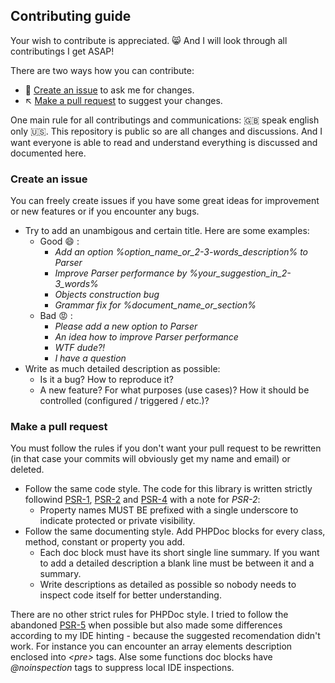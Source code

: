 ## Contributing guide

Your wish to contribute is appreciated. :smile_cat: And I will look through all contributings I get ASAP!

There are two ways how you can contribute:
- :memo: [Create an issue](#create-an-issue) to ask me for changes.
- :arrow_upper_left: [Make a pull request](#make-a-pull-request) to suggest your changes.

One main rule for all contributings and communications: :gb: speak english only :us:. This repository is public
so are all changes and discussions. And I want everyone is able to read and understand everything is discussed
and documented here.

### Create an issue

You can freely create issues if you have some great ideas for improvement or new features or if you encounter any bugs.

- Try to add an unambigous and certain title. Here are some examples:
    - Good :smile: :
        - _Add an option %option_name_or_2-3-words_description% to Parser_
        - _Improve Parser performance by %your_suggestion_in_2-3_words%_
        - _Objects construction bug_
        - _Grammar fix for %document_name_or_section%_
    - Bad :rage: :
        - _Please add a new option to Parser_
        - _An idea how to improve Parser performance_
        - _WTF dude?!_
        - _I have a question_
- Write as much detailed description as possible:
    - Is it a bug? How to reproduce it?
    - A new feature? For what purposes (use cases)? How it should be controlled (configured / triggered / etc.)?

### Make a pull request

You must follow the rules if you don't want your pull request to be rewritten (in that case
your commits will obviously get my name and email) or deleted.

- Follow the same code style. The code for this library is written strictly followind
[PSR-1](https://www.php-fig.org/psr/psr-1/), [PSR-2](https://www.php-fig.org/psr/psr-2/) and
[PSR-4](https://www.php-fig.org/psr/psr-4/) with a note for _PSR-2_:
    - Property names MUST BE prefixed with a single underscore to indicate protected or private visibility.
- Follow the same documenting style. Add PHPDoc blocks for every class, method, constant or property you add.
    - Each doc block must have its short single line summary. If you want to add a detailed description a blank line
    must be between it and a summary.
    - Write descriptions as detailed as possible so nobody needs to inspect code itself for better understanding.

There are no other strict rules for PHPDoc style. I tried to follow the abandoned
[PSR-5](https://github.com/phpDocumentor/fig-standards/blob/master/proposed/phpdoc.md) when possible but also made
some differences according to my IDE hinting - because the suggested recomendation didn't work.
For instance you can encounter an array elements description enclosed into _\<pre\>_ tags. Alse some functions doc
blocks have _\@noinspection_ tags to suppress local IDE inspections.
